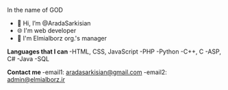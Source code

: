 In the name of GOD

- 👋 Hi, I’m @AradaSarkisian
- 🌐 I'm web developer
- 🏢 I'm Elmialborz org.'s manager

<b> Languages that I can </b>
-HTML, CSS, JavaScript
-PHP
-Python
-C++, C
-ASP, C#
-Java
-SQL

<b> Contact me </b>
-email1: aradasarkisian@gmail.com
-email2: admin@elmialborz.ir

<!---
AradaSarkisian/AradaSarkisian is a ✨ special ✨ repository because its `README.md` (this file) appears on your GitHub profile.
You can click the Preview link to take a look at your changes.
--->
